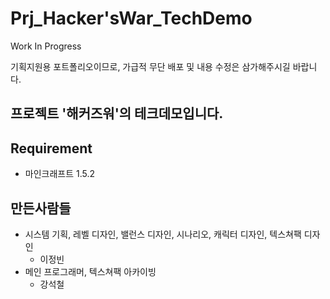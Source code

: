 # Prj_Hacker'sWar_TechDemo
 Work In Progress
 
 기획지원용 포트폴리오이므로, 가급적 무단 배포 및 내용 수정은 삼가해주시길 바랍니다.
 
 ## 프로젝트 '해커즈워'의 테크데모입니다.

## Requirement
- 마인크래프트 1.5.2

 ## 만든사람들
- 시스템 기획, 레벨 디자인, 밸런스 디자인, 시나리오, 캐릭터 디자인, 텍스쳐팩 디자인
    - 이정빈
- 메인 프로그래머, 텍스쳐팩 아카이빙
    - 강석철
